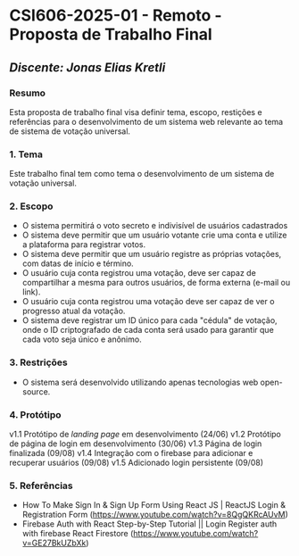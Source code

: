 # **CSI606-2025-01 - Remoto - Proposta de Trabalho Final**

## *Discente: Jonas Elias Kretli*

<!-- Descrever um resumo sobre o trabalho. -->

### Resumo
 
  Esta proposta de trabalho final visa definir tema, escopo, restições e referências para o desenvolvimento de um sistema web relevante ao tema de sistema de votação universal.

### 1. Tema

  Este trabalho final tem como tema o desenvolvimento de um sistema de votação universal.

### 2. Escopo

  * O sistema permitirá o voto secreto e indivisível de usuários cadastrados
  * O sistema deve permitir que um usuário votante crie uma conta e utilize a plataforma para registrar votos.
  * O sistema deve permitir que um usuário registre as próprias votações, com datas de início e término.
  * O usuário cuja conta registrou uma votação, deve ser capaz de compartilhar a mesma para outros usuários, de forma externa (e-mail ou link).
  * O usuário cuja conta registrou uma votação deve ser capaz de ver o progresso atual da votação.
  * O sistema deve registrar um ID único para cada "cédula" de votação, onde o ID criptografado de cada conta será usado para garantir que cada voto seja único e anônimo.
  
<!-- Apresentar restrições de funcionalidades e de escopo. -->
### 3. Restrições

  * O sistema será desenvolvido utilizando apenas tecnologias web open-source.
  

<!-- Construir alguns protótipos para a aplicação, disponibilizá-los no Github e descrever o que foi considerado. //-->
### 4. Protótipo

  v1.1 Protótipo de _landing page_ em desenvolvimento (24/06)
  v1.2 Protótipo de página de login em desenvolvimento (30/06)
  v1.3 Página de login finalizada (09/08)
  v1.4 Integração com o firebase para adicionar e recuperar usuários (09/08)
  v1.5 Adicionado login persistente (09/08)

  
### 5. Referências

  * How To Make Sign In & Sign Up Form Using React JS | ReactJS Login & Registration Form (https://www.youtube.com/watch?v=8QgQKRcAUvM)
  * Firebase Auth with React Step-by-Step Tutorial || Login Register auth with firebase React Firestore (https://www.youtube.com/watch?v=GE27BkUZbXk)
  
